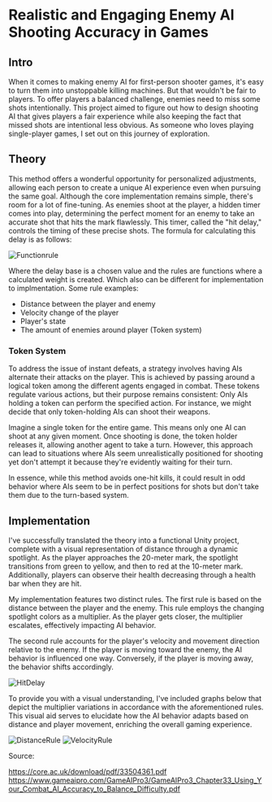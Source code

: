 # Realistic and Engaging Enemy AI Shooting Accuracy in Games

## Intro
When it comes to making enemy AI for first-person shooter games, it's easy to turn them into unstoppable killing machines. But that wouldn't be fair to players. To offer players a balanced challenge, enemies need to miss some shots intentionally. This project aimed to figure out how to design shooting AI that gives players a fair experience while also keeping the fact that missed shots are intentional less obvious. As someone who loves playing single-player games, I set out on this journey of exploration.

## Theory

This method offers a wonderful opportunity for personalized adjustments, allowing each person to create a unique AI experience even when pursuing the same goal. Although the core implementation remains simple, there's room for a lot of fine-tuning. As enemies shoot at the player, a hidden timer comes into play, determining the perfect moment for an enemy to take an accurate shot that hits the mark flawlessly. This timer, called the "hit delay," controls the timing of these precise shots. The formula for calculating this delay is as follows:

![Functionrule](https://github.com/Brianhoet4000/ggp_Research/assets/113976082/e8922f69-fcd1-4835-b503-c6cf945fac6c)

Where the delay base is a chosen value and the rules are functions where a calculated weight is created. Which also can be different for implementation to implmentation. Some rule examples:
- Distance between the player and enemy
- Velocity change of the player
- Player's state
- The amount of enemies around player (Token system)

### Token System
To address the issue of instant defeats, a strategy involves having AIs alternate their attacks on the player. This is achieved by passing around a logical token among the different agents engaged in combat. These tokens regulate various actions, but their purpose remains consistent: Only AIs holding a token can perform the specified action. For instance, we might decide that only token-holding AIs can shoot their weapons.

Imagine a single token for the entire game. This means only one AI can shoot at any given moment. Once shooting is done, the token holder releases it, allowing another agent to take a turn. However, this approach can lead to situations where AIs seem unrealistically positioned for shooting yet don't attempt it because they're evidently waiting for their turn.

In essence, while this method avoids one-hit kills, it could result in odd behavior where AIs seem to be in perfect positions for shots but don't take them due to the turn-based system.

## Implementation

I've successfully translated the theory into a functional Unity project, complete with a visual representation of distance through a dynamic spotlight. As the player approaches the 20-meter mark, the spotlight transitions from green to yellow, and then to red at the 10-meter mark. Additionally, players can observe their health decreasing through a health bar when they are hit.

My implementation features two distinct rules. The first rule is based on the distance between the player and the enemy. This rule employs the changing spotlight colors as a multiplier. As the player gets closer, the multiplier escalates, effectively impacting AI behavior.

The second rule accounts for the player's velocity and movement direction relative to the enemy. If the player is moving toward the enemy, the AI behavior is influenced one way. Conversely, if the player is moving away, the behavior shifts accordingly.

![HitDelay](https://github.com/Brianhoet4000/ggp_Research/assets/113976082/964c4011-8b15-417b-bf73-f1c9484a9a37)

To provide you with a visual understanding, I've included graphs below that depict the multiplier variations in accordance with the aforementioned rules. This visual aid serves to elucidate how the AI behavior adapts based on distance and player movement, enriching the overall gaming experience.

![DistanceRule](https://github.com/Brianhoet4000/ggp_Research/assets/113976082/987e7f99-b66f-457b-aff3-afe6256bbab1)
![VelocityRule](https://github.com/Brianhoet4000/ggp_Research/assets/113976082/ad55ab33-c577-4af2-919f-0bcb4f91477a)



Source:

https://core.ac.uk/download/pdf/33504361.pdf
https://www.gameaipro.com/GameAIPro3/GameAIPro3_Chapter33_Using_Your_Combat_AI_Accuracy_to_Balance_Difficulty.pdf
